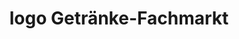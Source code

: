---
title: "logo Getränke-Fachmarkt"
url: /fulda/logo-getraenke-fachmarkt-leipziger-strasse/
shop: Getränke
---